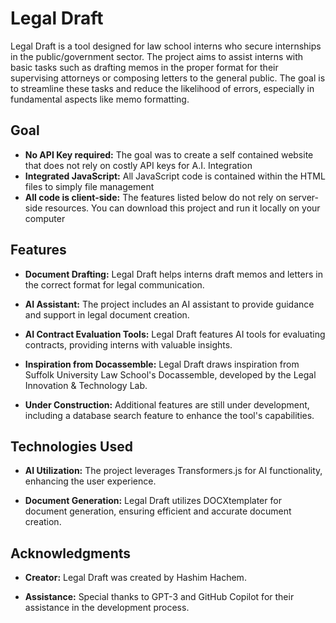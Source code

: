 # Legal Draft

Legal Draft is a tool designed for law school interns who secure internships in the public/government sector. The project aims to assist interns with basic tasks such as drafting memos in the proper format for their supervising attorneys or composing letters to the general public. The goal is to streamline these tasks and reduce the likelihood of errors, especially in fundamental aspects like memo formatting.

## Goal

- **No API Key required:** The goal was to create a self contained website that does not rely on costly API keys for A.I. Integration
- **Integrated JavaScript:** All JavaScript code is contained within the HTML files to simply file management
- **All code is client-side:** The features listed below do not rely on server-side resources. You can download this project and run it locally on your computer
  
## Features

- **Document Drafting:** Legal Draft helps interns draft memos and letters in the correct format for legal communication.
  
- **AI Assistant:** The project includes an AI assistant to provide guidance and support in legal document creation.
  
- **AI Contract Evaluation Tools:** Legal Draft features AI tools for evaluating contracts, providing interns with valuable insights.

- **Inspiration from Docassemble:** Legal Draft draws inspiration from Suffolk University Law School's Docassemble, developed by the Legal Innovation & Technology Lab.

- **Under Construction:** Additional features are still under development, including a database search feature to enhance the tool's capabilities.

## Technologies Used

- **AI Utilization:** The project leverages Transformers.js for AI functionality, enhancing the user experience.

- **Document Generation:** Legal Draft utilizes DOCXtemplater for document generation, ensuring efficient and accurate document creation.

## Acknowledgments

- **Creator:** Legal Draft was created by Hashim Hachem.

- **Assistance:** Special thanks to GPT-3 and GitHub Copilot for their assistance in the development process.
